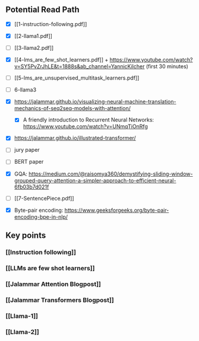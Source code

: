 ## Potential Read Path
- [x] [[1-instruction-following.pdf]] 
- [x] [[2-llama1.pdf]]
- [ ] [[3-llama2.pdf]]
- [x] [[4-lms_are_few_shot_learners.pdf]] + https://www.youtube.com/watch?v=SY5PvZrJhLE&t=1888s&ab_channel=YannicKilcher (first 30 minutes)
- [ ] [[5-lms_are_unsupervised_multitask_learners.pdf]]
- [ ] 6-llama3
- [x]  https://jalammar.github.io/visualizing-neural-machine-translation-mechanics-of-seq2seq-models-with-attention/ 
	- [x] A friendly introduction to Recurrent Neural Networks: https://www.youtube.com/watch?v=UNmqTiOnRfg
- [x] https://jalammar.github.io/illustrated-transformer/
- [ ] jury paper
- [ ] BERT paper
- [x] GQA:  https://medium.com/@raisomya360/demystifying-sliding-window-grouped-query-attention-a-simpler-approach-to-efficient-neural-6fb03b7d021f
- [ ] [[7-SentencePiece.pdf]]
- [x] Byte-pair encoding: https://www.geeksforgeeks.org/byte-pair-encoding-bpe-in-nlp/



## Key points

### [[Instruction following]] 
### [[LLMs are few shot learners]] 
### [[Jalammar Attention Blogpost]] 
### [[Jalammar Transformers Blogpost]] 
### [[Llama-1]] 
### [[Llama-2]] 
